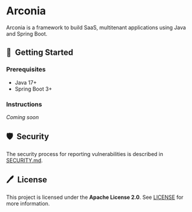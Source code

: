 # Arconia

Arconia is a framework to build SaaS, multitenant applications using Java and Spring Boot.

## 🚀&nbsp; Getting Started

### Prerequisites

* Java 17+
* Spring Boot 3+

### Instructions

_Coming soon_

## 🛡️&nbsp; Security

The security process for reporting vulnerabilities is described in [SECURITY.md](SECURITY.md).

## 🖊️&nbsp; License

This project is licensed under the **Apache License 2.0**. See [LICENSE](LICENSE) for more information.
